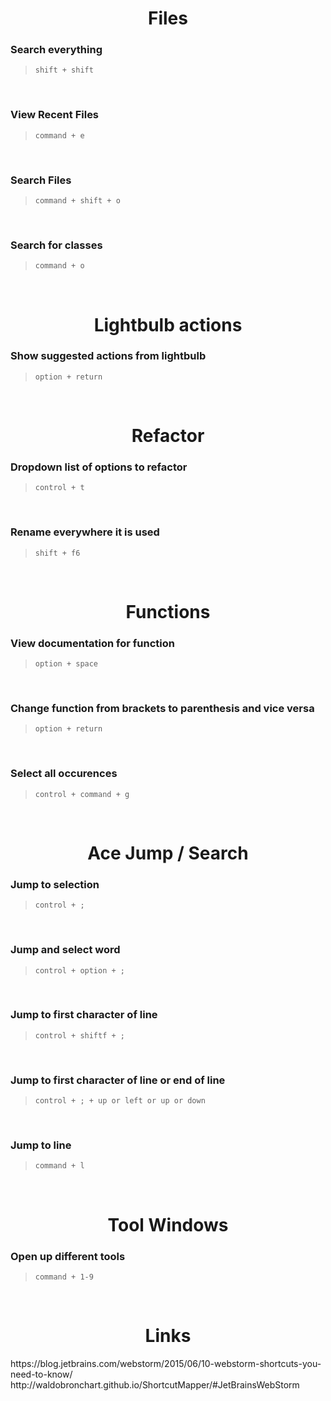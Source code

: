 <center>

# Files

</center>

### Search everything
> `shift + shift`

<br>

### View Recent Files
> `command + e`

<br>

### Search Files
> `command + shift + o`

<br>

### Search for classes
> `command + o`

<br>

<center>

# Lightbulb actions

</center>

### Show suggested actions from lightbulb
> `option + return`

<br>

<center>

# Refactor

</center>

### Dropdown list of options to refactor
> `control + t`

<br>

### Rename everywhere it is used
> `shift + f6`

<br>

<center>

# Functions

</center>

### View documentation for function
> `option + space`

<br>

### Change function from brackets to parenthesis and vice versa 
> `option + return`

<br>

### Select all occurences
> `control + command + g`

<br>


<center>

# Ace Jump / Search

</center>

### Jump to selection
> `control + ;`

<br>

### Jump and select word
> `control + option + ;`

<br>

### Jump to first character of line
> `control + shiftf + ;`

<br>


### Jump to first character of line or end of line
> `control + ; + up or left or up or down`

<br>

### Jump to line
> `command + l`

<br>

<center>

# Tool Windows

</center>

### Open up different tools
> `command + 1-9`

<br>

<center>

# Links

</center>
https://blog.jetbrains.com/webstorm/2015/06/10-webstorm-shortcuts-you-need-to-know/
http://waldobronchart.github.io/ShortcutMapper/#JetBrainsWebStorm
